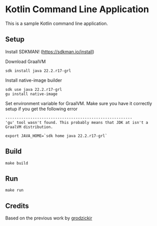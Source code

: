 # Kotlin Command Line Application

This is a sample Kotlin command line application.

## Setup

Install SDKMAN! (https://sdkman.io/install)

Download GraalVM

```shell
sdk install java 22.2.r17-grl
```

Install native-image builder

```shell
sdk use java 22.2.r17-grl
gu install native-image
```

Set environment variable for GraalVM.
Make sure you have it correctly setup if you get the following error

```text
--------------------------------------------------------
'gu' tool wasn't found. This probably means that JDK at isn't a GraalVM distribution.
```

```shell
export JAVA_HOME=`sdk home java 22.2.r17-grl`
```

## Build

```shell
make build
```

## Run

```shell
make run
```

## Credits

Based on the previous work by [grodzickir](https://github.com/grodzickir/kotlin-jvm-cli-native-tool-template)